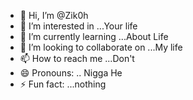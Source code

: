 - 👋 Hi, I’m @Zik0h
- 👀 I’m interested in ...Your life
- 🌱 I’m currently learning ...About Life
- 💞️ I’m looking to collaborate on ...My life
- 📫 How to reach me ...Don't 
- 😄 Pronouns: .. Nigga He
- ⚡ Fun fact: ...nothing

<!---
Zik0h/Zik0h is a ✨ special ✨ repository because its `README.md` (this file) appears on your GitHub profile.
You can click the Preview link to take a look at your changes.
--->

